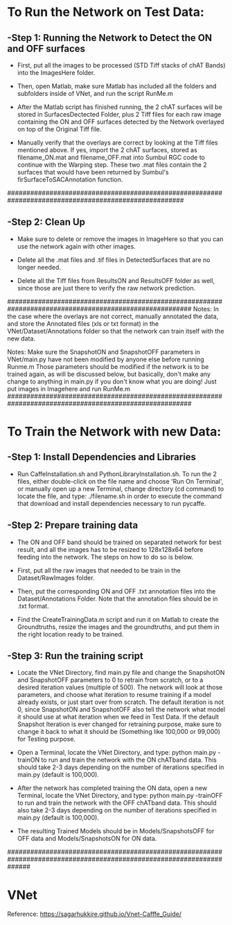# To Run the Network on Test Data: 

## -Step 1: Running the Network to Detect the ON and OFF surfaces 
+ First, put all the images to be processed (STD Tiff stacks of chAT Bands) into the ImagesHere folder.

+ Then, open Matlab, make sure Matlab has included all the folders and subfolders inside of VNet, and run the script RunMe.m

+ After the Matlab script has finished running, the 2 chAT surfaces will be stored in SurfacesDectected Folder, plus 2 Tiff files for each raw image containing the ON and OFF surfaces detected by the Network overlayed on top of the Original Tiff file.

+ Manually verify that the overlays are correct by looking at the Tiff files mentioned above. If yes, import the 2 chAT surfaces, stored as filename_ON.mat and filename_OFF.mat into Sumbul RGC code to continue with the Warping step. These two .mat files contain the 2 surfaces that would have been returned by Sumbul's firSurfaceToSACAnnotation function.

######################################################################################################

## -Step 2: Clean Up
+ Make sure to delete or remove the images in ImageHere so that you can use the network again with other images.

+ Delete all the .mat files and .tif files in DetectedSurfaces that are no longer needed.

+ Delete all the Tiff files from ResultsON and ResultsOFF folder as well, since those are just there to verify the raw network prediction.

########################################################################################################
Notes: In the case where the overlays are not correct, manually annotated the data, and store the Annotated files (xls or txt format) in the VNet/Dataset/Annotations folder so that the network can train itself with the new data.

Notes: Make sure the SnapshotON and SnapshotOFF parameters in VNet/main.py have not been modified by anyone else before running Runme.m
Those parameters should be modified if the network is to be trained again, as will be discussed below, but basically, don't make any change to anything in main.py if you don't know what you are doing! Just put images in Imagehere and run RunMe.m
########################################################################################################

# To Train the Network with new Data:

## -Step 1: Install Dependencies and Libraries 
+ Run CaffeInstallation.sh and PythonLibraryInstallation.sh. To run the 2 files, either double-click on the file name and choose 'Run On Terminal', or manually open up a new Terminal, change directory (cd command) to locate the file, and type:
            ./filename.sh 
in order to execute the command that download and install dependencies necessary to run pycaffe.

## -Step 2: Prepare training data
+ The ON and OFF band should be trained on separated network for best result, and all the images has to be resized to 128x128x64 before feeding into the network. The steps on how to do so is below.

+ First, put all the raw images that needed to be train in the Dataset/RawImages folder.

+ Then, put the corresponding ON and OFF .txt annotation files into the Dataset/Annotations Folder. Note that the annotation files should be in .txt format.

+ Find the CreateTrainingData.m script and run it on Matlab to create the Groundtruths, resize the images and the groundtruths, and put them in the right location ready to be trained.

## -Step 3: Run the training script
+ Locate the VNet Directory, find main.py file and change the SnapshotON and SnapshotOFF parameters to 0 to retrain from scratch, or to a desired iteration values (multiple of 500). The network will look at those parameters, and choose what iteration to resume training if a model already exists, or just start over from scratch. The default iteration is not 0, since SnapshotON and SnapshotOFF also tell the network what model it should use at what iteration when we feed in Test Data. If the default Snapshot Iteration is ever changed for retraining purpose, make sure to change it back to what it should be (Something like 100,000 or 99,000) for Testing purpose.

+ Open a Terminal, locate the VNet Directory, and type: python main.py -trainON to run and train the network with the ON chATband data. This should take 2-3 days depending on the number of iterations specified in main.py (default is 100,000).

+ After the network has completed training the ON data, open a new Terminal, locate the VNet Directory, and type: python main.py -trainOFF to run and train the network with the OFF chATband data. This should also take 2-3 days depending on the number of iterations specified in main.py (default is 100,000).

+ The resulting Trained Models should be in Models/SnapshotsOFF for OFF data and Models/SnapshotsON for ON data.
 
######################################################################################################################
# VNet
Reference: https://sagarhukkire.github.io/Vnet-Cafffe_Guide/

 

 
 



 



 
 



 

